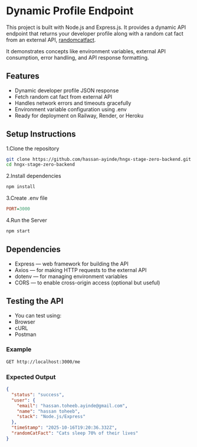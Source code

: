 # Dynamic Profile Endpoint

This project is built with Node.js and Express.js. It provides a dynamic API endpoint that returns your developer profile along with a random cat fact from an external API, [randomcatfact](https://catfact.ninja/fact).

It demonstrates concepts like environment variables, external API consumption, error handling, and API response formatting.

## Features

* Dynamic developer profile JSON response
* Fetch random cat fact from external API
* Handles network errors and timeouts gracefully
* Environment variable configuration using .env
* Ready for deployment on Railway, Render, or Heroku

## Setup Instructions

1.Clone the repository

```bash
git clone https://github.com/hassan-ayinde/hngx-stage-zero-backend.git
cd hngx-stage-zero-backend
```

2.Install dependencies

```bash
npm install
```

3.Create .env file

```ini
PORT=3000
```

4.Run the Server

```bash
npm start
```

## Dependencies

* Express — web framework for building the API
* Axios — for making HTTP requests to the external API
* dotenv — for managing environment variables
* CORS — to enable cross-origin access (optional but useful)

## Testing the API

* You can test using:
* Browser
* cURL
* Postman

### Example

```bash
GET http://localhost:3000/me
```

### Expected Output

```json
{
  "status": "success",
  "user": {
    "email": "hassan.toheeb.ayinde@gmail.com",
    "name": "hassan toheeb",
    "stack": "Node.js/Express"
  },
  "timeStamp": "2025-10-16T19:20:36.332Z",
  "randomCatFact": "Cats sleep 70% of their lives"
}
```
